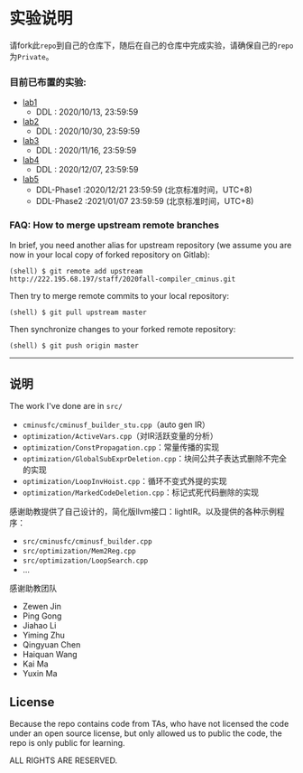 # 实验说明
请fork此`repo`到自己的仓库下，随后在自己的仓库中完成实验，请确保自己的`repo`为`Private`。

### 目前已布置的实验:
*   [lab1](./Documentations/lab1/README.md)
    *   DDL : 2020/10/13, 23:59:59
*   [lab2](./Documentations/lab2/README.md)
    *   DDL : 2020/10/30, 23:59:59
*   [lab3](./Documentations/lab3/README.md)
    *   DDL : 2020/11/16, 23:59:59
*   [lab4](./Documentations/lab4/README.md)
    *   DDL : 2020/12/07, 23:59:59
*   [lab5](./Documentations/lab5/README.md)
    *   DDL-Phase1 :2020/12/21 23:59:59 (北京标准时间，UTC+8)  
    *   DDL-Phase2 :2021/01/07 23:59:59 (北京标准时间，UTC+8) 
### FAQ: How to merge upstream remote branches
In brief, you need another alias for upstream repository (we assume you are now in your local copy of forked repository on Gitlab):
```
(shell) $ git remote add upstream http://222.195.68.197/staff/2020fall-compiler_cminus.git
```
Then try to merge remote commits to your local repository:
```
(shell) $ git pull upstream master
```
Then synchronize changes to your forked remote repository:
```
(shell) $ git push origin master
```

----

## 说明

The work I've done are in `src/`
- `cminusfc/cminusf_builder_stu.cpp`（auto gen IR）
- `optimization/ActiveVars.cpp`（对IR活跃变量的分析）
- `optimization/ConstPropagation.cpp`：常量传播的实现
- `optimization/GlobalSubExprDeletion.cpp`：块间公共子表达式删除不完全的实现
- `optimization/LoopInvHoist.cpp`：循环不变式外提的实现
- `optimization/MarkedCodeDeletion.cpp`：标记式死代码删除的实现

感谢助教提供了自己设计的，简化版llvm接口：lightIR。以及提供的各种示例程序：
- `src/cminusfc/cminusf_builder.cpp`
- `src/optimization/Mem2Reg.cpp`
- `src/optimization/LoopSearch.cpp`
- ...

感谢助教团队
- Zewen Jin
- Ping Gong
- Jiahao Li
- Yiming Zhu
- Qingyuan Chen
- Haiquan Wang
- Kai Ma
- Yuxin Ma

## License

Because the repo contains code from TAs, who have not licensed the code under an open source license, but only allowed us to public the code, the repo is only public for learning.

ALL RIGHTS ARE RESERVED.
